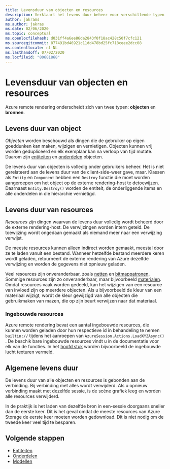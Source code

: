 ```yaml
---
title: Levensduur van objecten en resources
description: Verklaart het levens duur beheer voor verschillende typen
author: jakrams
ms.author: jakras
ms.date: 02/06/2020
ms.topic: conceptual
ms.openlocfilehash: d031ff4a6ee86da2843f0f18ac428c50f7cfc121
ms.sourcegitcommit: 877491bd46921c11dd478bd25fc718ceee2dcc08
ms.contentlocale: nl-NL
ms.lasthandoff: 07/02/2020
ms.locfileid: "80681868"
---
```

# <a name="object-and-resource-lifetime"></a>Levensduur van objecten en resources

Azure remote rendering onderscheidt zich van twee typen: **objecten** en **bronnen**.

## <a name="object-lifetime"></a>Levens duur van object

*Objecten* worden beschouwd als dingen die de gebruiker op eigen goeddunken kan maken, wijzigen en vernietigen. Objecten kunnen vrij worden gedupliceerd en elk exemplaar kan na verloop van tijd mutate. Daarom zijn [entiteiten](entities.md) en [onderdelen](components.md) objecten.

De levens duur van objecten is volledig onder gebruikers beheer. Het is niet gerelateerd aan de levens duur van de client-side-weer gave, maar. Klassen als `Entity` en `Component` hebben een `Destroy` functie die moet worden aangeroepen om het object op de externe rendering-host te detoewijzen. Daarnaast `Entity.Destroy()` worden de entiteit, de onderliggende items en alle onderdelen in die hiërarchie vernietigd.

## <a name="resource-lifetime"></a>Levens duur van resources

*Resources* zijn dingen waarvan de levens duur volledig wordt beheerd door de externe rendering-host. De verwijzingen worden intern geteld. De toewijzing wordt ongedaan gemaakt als niemand meer naar een verwijzing verwijst.

De meeste resources kunnen alleen indirect worden gemaakt, meestal door ze te laden vanuit een bestand. Wanneer hetzelfde bestand meerdere keren wordt geladen, retourneert de externe rendering van Azure dezelfde verwijzing en worden de gegevens niet opnieuw geladen.

Veel resources zijn onveranderbaar, zoals [netten](meshes.md) en [bitmappatronen](textures.md). Sommige resources zijn zo onveranderbaar, maar bijvoorbeeld [materialen](materials.md). Omdat resources vaak worden gedeeld, kan het wijzigen van een resource van invloed zijn op meerdere objecten. Als u bijvoorbeeld de kleur van een materiaal wijzigt, wordt de kleur gewijzigd van alle objecten die gebruikmaken van mazen, die op zijn beurt verwijzen naar dat materiaal.

### <a name="built-in-resources"></a>Ingebouwde resources

Azure remote rendering bevat een aantal ingebouwde resources, die kunnen worden geladen door hun respectieve id in behandeling te nemen `builtin://` tijdens het aanroepen van `AzureSession.Actions.LoadXYZAsync()` . De beschik bare ingebouwde resources vindt u in de documentatie voor elk van de functies. In het [hoofd stuk](../overview/features/sky.md) worden bijvoorbeeld de ingebouwde lucht texturen vermeld.

## <a name="general-lifetime"></a>Algemene levens duur

De levens duur van alle objecten en resources is gebonden aan de verbinding. Bij verbinding met alles wordt verwijderd. Als u opnieuw verbinding maakt met dezelfde sessie, is de scène grafiek leeg en worden alle resources verwijderd.

In de praktijk is het laden van dezelfde bron in een-sessie doorgaans sneller dan de eerste keer. Dit is het geval omdat de meeste resources van Azure Storage de eerste keer moeten worden gedownload. Dit is niet nodig om de tweede keer veel tijd te besparen.

## <a name="next-steps"></a>Volgende stappen

* [Entiteiten](entities.md)
* [Onderdelen](components.md)
* [Modellen](models.md)
